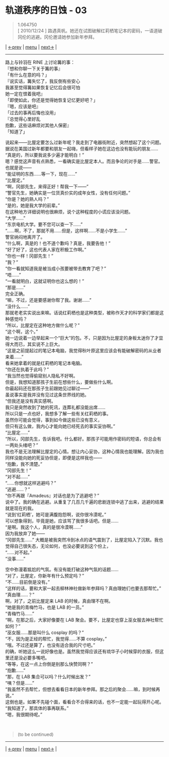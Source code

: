 # 轨道秩序的日蚀 - 03
> 1.064750  
> [ 2010/12/24 ] 路遇真帆。她还在试图破解红莉栖笔记本的密码，一语道破冈伦的逃避。冈伦邀请她参加新年参拜。  

| [←prev](./0064) | [menu](../) | [next→](./0066) |

---

路上与铃羽在 RINE 上讨论篝的事：  
『想和你聊一下关于篝的事』  
「有什么在意的吗？」  
『说实话，篝失忆了，我反倒有些安心  
 我甚至觉得篝如果恢复记忆后会很可怕  
 她一定在恨着我吧』  
「即使如此，你还是觉得她恢复记忆更好吧？」  
『嗯，应该是吧』  
「过去的事再后悔也没用」  
『总觉得心里好乱  
 抱歉，这些话麻烦对其他人保密』  
「知道了」  

说起来——比屋定要怎么过新年呢？我走到了电器街附近，突然想起了这个问题。据说在美国过新年都要和朋友一起嗨，但看样子她在这边也没有能玩的朋友……  
“真是的，所以要我说多少遍才能明白！”  
嗯？感觉这声音有点熟悉，一看确实是比屋定本人。而且争论的对手是……警官。也就是说——  
“能证明的东西……等一下，现在……”  
“比屋定。”  
“啊，冈部先生，来得正好！帮我一下——”  
“警官先生，她确实是一位货真价实的成年女性，没有任何问题。”  
“你是？她的熟人吗？”  
“是的，她是我大学的前辈。”  
在这种地方详细说明也很麻烦，说个这种程度的小谎应该没问题。  
“大学……”  
“东京电机大学。要不您可以查一下……”  
“……啊，不了，那就不用……但是，这样啊……不是小学生……”  
警官纳闷地离开了。  
“什么啊，真是的！也不道个歉吗？真是，我要告他！”  
“好了好了，这也代表人家在积极工作啊。”  
“你也一样！冈部先生！”  
“我？”  
“你一看就知道我是被当成小孩要被带去教育了吧？”  
“唔……”  
“一看就明白，这就证明你也这么想的！”  
“那是……”  
完全正确。  
“嘛，不过，还是要感谢你帮了我。谢谢……”  
“没什么……”  
那就老老实实说出来嘛。话说红莉栖也是这种类型，被称作天才的科学家们都是这种感觉吗？  
“所以，比屋定在这种地方做什么呢？”  
“这个啊，这个。”  
她一边说着一边举起来一个“巨大”的包。不，只是因为比屋定的身板太迷你了才显得大而已，其实说不上巨大。  
“这是之前提起过的笔记本电脑，我觉得秋叶原这里应该会有能破解密码的从业者来着……”  
看来她拿着的就是红莉栖的笔记本电脑。  
“你还在执着于此吗？”  
“我当然也觉得偷窥别人隐私不好啊。  
 但是，我想知道那孩子生前在想些什么，要做些什么啊。  
 你最起码还在那孩子生前跟她见过聊过——”  
虽说事实是我并没有见过这条世界线的她。  
“但我还是没有真实感啊。  
 我只是突然收到了她的死讯，连葬礼都没能出席……  
 所以只是一点也好，我想多了解一些有关红莉栖的事。  
 虽然你可能会觉得，事到如今做这些已没有意义，  
 但只有这么做，我内心才能向她已经死去的事实妥协啊。”  
“比屋定……”  
“所以，冈部先生，告诉我吧。什么都好。那孩子可能用作密码的短语，你总会有一两处头绪吧？”  
我也不是无法理解比屋定的心情。想让内心妥协，这种心情我也能理解。因为我也同样没能向她的死妥协但是，即便是这样我也——  
“抱歉，我不清楚。”  
“冈部先生！”  
“对不起……”  
“……你想就这样逃避吗？”  
“逃避……？”  
“你不再跟『Amadeus』对话也是为了逃避吧？”  
说中了。我的确在逃避。从重复了几百几千遍的悲剧连锁中逃了出来，逃避的结果就是现在的我。  
“说到‘红莉栖’，她可是满腹抱怨啊，说你很冷漠呢。”  
可以想象得到，毕竟是她，应该骂了我很多话吧。但是……  
“是啊。我这个人，真的是很冷漠啊……”  
因为我放弃了她——  
“冈部先生……”
大概是被我突然冷到冰点的语气震到了，比屋定陷入了沉默。我也觉得自己很失态，无论如何，也没必要说到这个份上，  
“……对不起。”  
“没事……”  

空中弥漫着尴尬的气氛。有没有能打破这种气氛的话题……  
“对了，比屋定，你新年有什么预定吗？”  
“不……目前倒是没有。”  
“这样的话，要和大家一起去柳林神社做新年参拜吗？真由理她们也要去那帮忙。”  
“真由理……？”  
啊，对了，之前比屋定来 LAB 的时候，真由理不在啊。  
“她是我的青梅竹马，也是 LAB 的一员。”  
“青梅竹马……”  
“啊，在那之后，大家好像要在 LAB 聚会。要不，比屋定也穿上巫女服去神社帮忙如何？”  
“巫女服……那是叫什么 cosplay 的吗？”  
“不，因为是正经的帮忙，我觉得……不算 cosplay。”  
“哦。不过还是算了，也没有适合我的尺寸吧。”  
的确，听她这么一说好像也是。虽然我觉得应该还有琉华子小时候穿的衣服，但这里还是没必要多嘴吧。  
“等等，在这一点上你倒是别那么快赞同啊？”  
“抱歉……”  
“那，在 LAB 集合可以吗？什么时候出发？”  
“咦？但是……”  
“我虽然不去帮忙，但想去看看日本的新年参拜。那之后的聚会……嘛，到时候再说。”  
这倒也是。如果不先碰个面，看看合不合得来的话，也不一定能一起玩得开心呢。  
“我知道了，那具体的事再联系。”  
“嗯，我很期待呢。”  


<br/>

> (to be continued)
---

| [←prev](./0064) | [menu](../) | [next→](./0066) |
